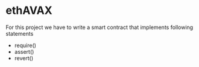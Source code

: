 # ethAVAX
For this project we have to write a smart contract that implements  following statements  
 - require()
 - assert()
 -  revert() 

